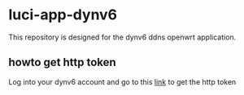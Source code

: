 # luci-app-dynv6
This repository is designed for the dynv6 ddns openwrt application.

## howto get http token
Log into your dynv6 account and go to this [link](https://dynv6.com/keys) to get the http token
